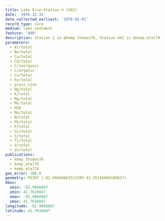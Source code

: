 ```yaml
---
title: Lake Erie-Station 4 (U42)
date: '1976-12-31'
date_collected_earliest: '1976-01-01'
record_type: core
medium: lake_sediment
feature: '498'
description: Station 2 in @kemp_thomas76, Station U42 in @kemp_etal76
parameters:
  - Al/total
  - Be/total
  - Ca/total
  - Cd/total
  - C/inorganic
  - C/organic
  - Cu/total
  - Fe/total
  - grain_size
  - Hg/total
  - K/total
  - Mg/total
  - Mn/total
  - H2O
  - Na/total
  - N/total
  - Pb/total
  - P/total
  - Si/total
  - S/total
  - Ti/total
  - V/total
  - Zn/total
publications:
  - kemp_thomas76
  - kemp_etal76
  - kemp_etal74
geo_error: 100.0
geometry: POINT (-82.98666665511509 41.76166666188627)
bbox:
  xmin: -82.9866667
  ymin: 41.7616667
  xmax: -82.9866667
  ymax: 41.7616667
longitude: -82.9866667
latitude: 41.7616667
---
```

